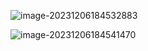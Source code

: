 ![image-20231206184532883](../../../../../AppData/Roaming/Typora/typora-user-images/image-20231206184532883.png)

![image-20231206184541470](../../../../../AppData/Roaming/Typora/typora-user-images/image-20231206184541470.png)